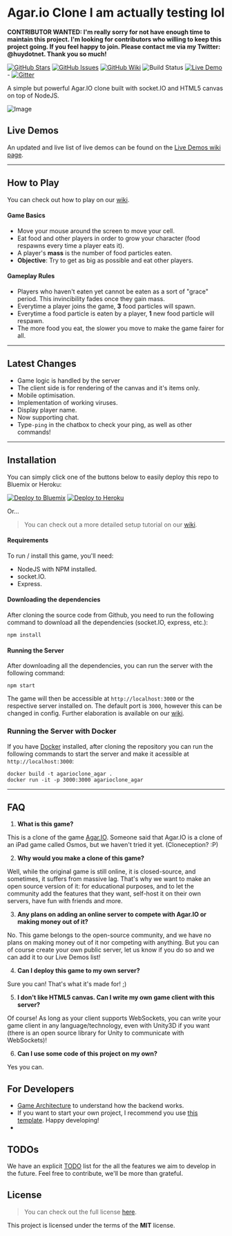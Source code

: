 Agar.io Clone I am actually testing lol
=============

**CONTRIBUTOR WANTED: I'm really sorry for not have enough time to maintain this project. I'm looking for contributors who willing to keep this project going. If you feel happy to join. Please contact me via my Twitter: @huydotnet. Thank you so much!**

[![GitHub Stars](https://img.shields.io/github/stars/huytd/agar.io-clone.svg)](https://github.com/huytd/agar.io-clone/stargazers)
[![GitHub Issues](https://img.shields.io/github/issues/huytd/agar.io-clone.svg)](https://github.com/huytd/agar.io-clone/issues)
[![GitHub Wiki](https://img.shields.io/badge/project-wiki-ff69b4.svg)](https://github.com/huytd/agar.io-clone/wiki/Home)
![Build Status](https://api.travis-ci.org/huytd/agar.io-clone.svg)
[![Live Demo](https://img.shields.io/badge/demo-online-green.svg)](#live-demo) -
[![Gitter](https://badges.gitter.im/Join%20Chat.svg)](https://gitter.im/huytd/agar.io-clone?utm_source=badge&utm_medium=badge&utm_campaign=pr-badge&utm_content=badge)

A simple but powerful Agar.IO clone built with socket.IO and HTML5 canvas on top of NodeJS.

![Image](screenshot.png)

## Live Demos
An updated and live list of live demos can be found on the [Live Demos wiki page](https://github.com/huytd/agar.io-clone/wiki/Live-Demos).

---

## How to Play
You can check out how to play on our [wiki](https://github.com/huytd/agar.io-clone/wiki/How-to-Play).

#### Game Basics
- Move your mouse around the screen to move your cell.
- Eat food and other players in order to grow your character (food respawns every time a player eats it).
- A player's **mass** is the number of food particles eaten.
- **Objective**: Try to get as big as possible and eat other players.

#### Gameplay Rules
- Players who haven't eaten yet cannot be eaten as a sort of "grace" period. This invincibility fades once they gain mass.
- Everytime a player joins the game, **3** food particles will spawn.
- Everytime a food particle is eaten by a player, **1** new food particle will respawn.
- The more food you eat, the slower you move to make the game fairer for all.

---

## Latest Changes
- Game logic is handled by the server
- The client side is for rendering of the canvas and it's items only.
- Mobile optimisation.
- Implementation of working viruses.
- Display player name.
- Now supporting chat. 
- Type`-ping` in the chatbox to check your ping, as well as other commands!

---

## Installation
You can simply click one of the buttons below to easily deploy this repo to Bluemix or Heroku:

[![Deploy to Bluemix](https://bluemix.net/deploy/button.png)](https://bluemix.net/deploy?repository=https://github.com/huytd/agar.io-clone)
[![Deploy to Heroku](https://www.herokucdn.com/deploy/button.png)](https://heroku.com/deploy)

Or...

>You can check out a more detailed setup tutorial on our [wiki](https://github.com/huytd/agar.io-clone/wiki/Setup).

#### Requirements
To run / install this game, you'll need: 
- NodeJS with NPM installed.
- socket.IO.
- Express.


#### Downloading the dependencies
After cloning the source code from Github, you need to run the following command to download all the dependencies (socket.IO, express, etc.):

```
npm install
```

#### Running the Server
After downloading all the dependencies, you can run the server with the following command:

```
npm start
```

The game will then be accessible at `http://localhost:3000` or the respective server installed on. The default port is `3000`, however this can be changed in config. Further elaboration is available on our [wiki](https://github.com/huytd/agar.io-clone/wiki/Setup).


### Running the Server with Docker
If you have [Docker](https://www.docker.com/) installed, after cloning the repository you can run the following commands to start the server and make it acessible at `http://localhost:3000`:

```
docker build -t agarioclone_agar .
docker run -it -p 3000:3000 agarioclone_agar
```

---

## FAQ
1. **What is this game?**

  This is a clone of the game [Agar.IO](http://agar.io/). Someone said that Agar.IO is a clone of an iPad game called Osmos, but we haven't tried it yet. (Cloneception? :P)
  
2. **Why would you make a clone of this game?**

  Well, while the original game is still online, it is closed-source, and sometimes, it suffers from massive lag. That's why we want to make an open source version of it: for educational purposes, and to let the community add the features that they want, self-host it on their own servers, have fun with friends and more.
  
3. **Any plans on adding an online server to compete with Agar.IO or making money out of it?**

  No. This game belongs to the open-source community, and we have no plans on making money out of it nor competing with anything. But you can of course create your own public server, let us know if you do so and we can add it to our Live Demos list!
  
4. **Can I deploy this game to my own server?**

  Sure you can! That's what it's made for! ;)
  
5. **I don't like HTML5 canvas. Can I write my own game client with this server?**

  Of course! As long as your client supports WebSockets, you can write your game client in any language/technology, even with Unity3D if you want (there is an open source library for Unity to communicate with WebSockets)!
  
6. **Can I use some code of this project on my own?**

  Yes you can.

## For Developers
 - [Game Architecture](https://github.com/huytd/agar.io-clone/wiki/Game-Architecture) to understand how the backend works.
 - If you want to start your own project, I recommend you use [this template](https://github.com/huytd/node-online-game-template). Happy developing!
 -

## TODOs
 We have an explicit [TODO](https://github.com/huytd/agar.io-clone/wiki/Coming-Features) list for the all the features we aim to develop in the future. Feel free to contribute, we'll be more than grateful.

## License
>You can check out the full license [here](https://github.com/huytd/agar.io-clone/blob/master/LICENSE).

This project is licensed under the terms of the **MIT** license.
